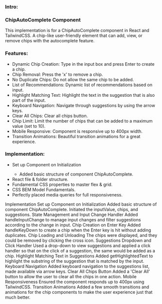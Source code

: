 <h3>Intro:</h3>
<h3>ChipAutoComplete Component</h3>
<p>This implementation is for a ChipAutoComplete component in React and TailwindCSS. A chip-like user-friendly element that can add, view, or remove chips with the autocomplete feature.</p>
<h3>Features:</h3>
<ul>
  <li>Dynamic Chip Creation: Type in the input box and press Enter to create a chip.</li>
  <li>Chip Removal: Press the 'x' to remove a chip.</li>
  <li>No Duplicate Chips: Do not allow the same chip to be added.</li>
  <li>List of Recommendations: Dynamic list of recommendations based on input.</li>
  <li>Highlight Matching Text: Highlight the text in the suggestion that is also part of the input.</li>
  <li>Keyboard Navigation: Navigate through suggestions by using the arrow keys.</li>
  <li>Clear All Chips: Clear all chips button.</li>
  <li>Chip Limit: Limit the number of chips that can be added to a maximum value (set to 10).</li>
  <li>Mobile Responsive: Component is responsive up to 400px width.</li>
  <li>Transition Animations: Beautiful transition animations for a great experience.</li>
</ul>
<h3>Implementation:</h3>
<ul>
  <li>Set up Component on Initialization</li>
  <ul><li>Added basic structure of component ChipAutoComplete.</li></ul>
  <li>React file & folder structure.</li>
  <li>Fundamental CSS properties to master flex & grid.</li>
  <li>CSS BEM Model Fundamentals.</li>
  <li>Perfectly placed media queries for full responsiveness.</li>
</ul>




Implementation
Set up Component on Initialization
Added basic structure of component ChipAutoComplete.
Initiated the inputValue, chips, and suggestions.
State Management and Input Change Handler
Added handleInputChange to manage input changes and filter suggestions according to the change in input.
Chip Creation on Enter Key
Added handleKeyDown to create a chip when the Enter key is hit without adding duplicates.
Chip Loading and Unloading
The chips were displayed, and they could be removed by clicking the cross icon.
Suggestions Dropdown and Click Handler
Used a drop-down to view suggestions and applied a click handler so that on the click of a suggestion, the same would be added as a chip.
Highlight Matching Text in Suggestions
Added getHighlightedText to highlight the substring of the suggestion that is matched by the input.
Keyboard Navigation
Added keyboard navigation to the suggestions list, made available via arrow keys.
Clear All Chips Button
Added a 'Clear All' button to allow the user to clear all the chips in one action.
Mobile Responsiveness
Ensured the component responds up to 400px using TailwindCSS.
Transition Animations
Added a few smooth transitions and animations for the chip components to make the user experience just that much better.
